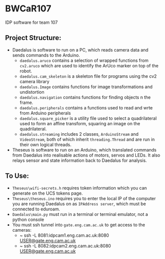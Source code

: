 # BWCaR107
IDP software for team 107
## Project Structure:
- Daedalus is software to run on a PC, which reads camera data and sends commands to the Arduino.
  - `daedalus.aruco` contains a selection of wrapped functions from `cv2.aruco` which are used to identify the ArUco marker on top of the robot.
  - `daedalus.cam_skeleton` is a skeleton file for programs using the cv2 camera library
  - `daedalus.Image` contains functions for image transformations and undistortion 
  - `daedalus.navigation` contains functions for finding objects n the frame.
  - `daedalus.peripherals` contains a functions used to read and wrte from Arduino peripherals
  - `daedalus.square_picker` is a utility file used to select a quadrilateral used to form an affine transform, squaring an image on the quadrilateral.
  - `daedalus.streaming` includes 2 classes, `ArduinoStream` and `VideoStream`, both of which inherit `threading.Thread` and are run in their own logical threads.
- Theseus is software to run on an Arduino, which translated commands from Daedalus into realisable actions of motors, servos and LEDs. It also relays sensor and state information back to Daedalus for analysis.
## To Use:
- `Theseus\wifi-secrets.h` requires token information which you can generate on the UCS tokens page.
- `Theseus\theseus.ino` requires you to enter the local IP of the computer you are running Daedalus on as `IPAddress server`, which must be connected to eduroam.
- `Daedalus\main.py` must run in a terminal or terminal emulator, not a python console
- You must ssh tunnel into `gate.eng.cam.ac.uk` to get access to the cameras:
  - ~ ssh -L 8081:idpcam1.eng.cam.ac.uk:8080 USER@gate.eng.cam.ac.uk
  - ~ ssh -L 8082:idpcam2.eng.cam.ac.uk:8080 USER@gate.eng.cam.ac.uk
